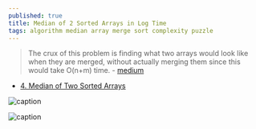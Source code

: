 ```yaml
---
published: true
title: Median of 2 Sorted Arrays in Log Time
tags: algorithm median array merge sort complexity puzzle
---
```

> The crux of this problem is finding what two arrays would look like when they are merged, without actually merging them since this would take O(n+m) time. - [medium](https://medium.com/@hazemu/finding-the-median-of-2-sorted-arrays-in-logarithmic-time-1d3f2ecbeb46)

- [4. Median of Two Sorted Arrays](https://leetcode.com/problems/median-of-two-sorted-arrays/)

![caption](https://miro.medium.com/max/955/1*ixmTqrkuFv9jOl_CmV2egQ.png)

![caption](https://miro.medium.com/max/955/1*proJftADfS72tUdmOhlpMQ.png)
